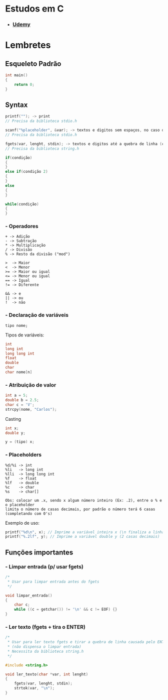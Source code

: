 # Estudos em C
- ### [Udemy](https://www.udemy.com/course/curso-algoritmos-logica-de-programacao/)

# Lembretes
## Esqueleto Padrão

```cpp
int main()
{
    return 0;
}
```

## Syntax

```cpp
printf(""); -> print
// Precisa da biblioteca stdio.h

scanf("%placeholder", &var); -> textos e digitos sem espaços, no caso de %s não usar &
// Precisa da biblioteca stdio.h

fgets(var, lenght, stdin); -> textos e digitos até a quebra de linha (c/ espaço)
// Precisa da biblioteca string.h

if(condição)
{    
}
else if(condição 2)
{
}
else
{
}

while(condição)
{
}
```

### - Operadores

    + -> Adição
    - -> Subtração
    * -> Multiplicação
    / -> Divisão
    % -> Resto da divisão ("mod")

    >  -> Maior
    <  -> Menor
    >= -> Maior ou igual
    <= -> Menor ou igual
    == -> Igual
    != -> Diferente

    && -> e
    || -> ou
    !  -> não

### - Declaração de variáveis

    tipo nome;

Tipos de variáveis:

```cpp
int
long int
long long int
float
double
char
char nome[n]
```

### - Atribuição de valor

```cpp
int a = 5;
double b = 2.5;
char c = 'V';
strcpy(nome, "Carlos");
```

Casting

```cpp
int x;
double y;

y = (tipo) x;
```


### - Placeholders

    %d/%i -> int
    %li   -> long int
    %lli  -> long long int
    %f    -> float
    %lf   -> double
    %c    -> char
    %s    -> char[]

    Obs: colocar um .x, sendo x algum número inteiro (Ex: .2), entre o % e o placeholder
    limita o número de casas decimais, por padrão o número terá 6 casas (completando com 0's)

Exemplo de uso:

```cpp
printf("%d\n", x); // Imprime a variável inteira x (\n finaliza a linha)
printf("%.2lf", y); // Imprime a variável double y (2 casas decimais)
```

## Funções importantes
### - Limpar entrada (p/ usar fgets)

```cpp
/*
 * Usar para limpar entrada antes do fgets
 */

void limpar_entrada()
{
    char c;
    while ((c = getchar()) != '\n' && c != EOF) {}
}
```
### - Ler texto (fgets + tira o ENTER)

```cpp
/*
 * Usar para ler texto fgets e tirar a quebra de linha causada pelo ENTER
 * (não dispensa o limpar entrada)
 * Necessita da biblioteca string.h
 */

#include <string.h>

void ler_texto(char *var, int lenght)
{
    fgets(var, lenght, stdin);
    strtok(var, "\n");
}
```